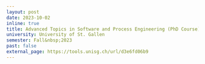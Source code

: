 ```yaml
---
layout: post
date: 2023-10-02
inline: true
title: Advanced Topics in Software and Process Engineering (PhD Course)
university: University of St. Gallen
semester: Fall&nbsp;2023
past: false
external_page: https://tools.unisg.ch/url/d3e6fd06b9
---
```

